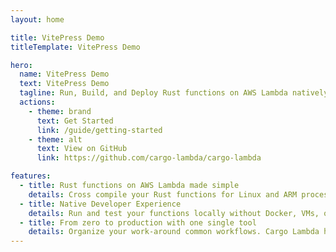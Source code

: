 ```yaml
---
layout: home

title: VitePress Demo
titleTemplate: VitePress Demo

hero:
  name: VitePress Demo
  text: VitePress Demo
  tagline: Run, Build, and Deploy Rust functions on AWS Lambda natively from your computer, no containers or VMs required.
  actions:
    - theme: brand
      text: Get Started
      link: /guide/getting-started
    - theme: alt
      text: View on GitHub
      link: https://github.com/cargo-lambda/cargo-lambda

features:
  - title: Rust functions on AWS Lambda made simple
    details: Cross compile your Rust functions for Linux and ARM processors from macOS, Windows, and Linux. Powered by Zig.
  - title: Native Developer Experience
    details: Run and test your functions locally without Docker, VMs, or any other additional tools.
  - title: From zero to production with one single tool
    details: Organize your work-around common workflows. Cargo Lambda helps you start your projects and take them to production when they are ready.
---
```

